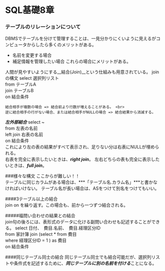 # SQL基礎8章

### テーブルのリレーションについて
DBMSでテーブルを分けて管理することは、一見分かりにくいように見えるがコンピュータからしたら多くのメリットがある。
- 名前を変更する場合
- 補足情報を管理したい場合
これらの場合にメリットがある。

人間が見やすいようにする__結合(Join)__という仕組みも用意されている。
joinの構文
    select 選択列リスト <br>
    from テーブルA　<br>
    join テーブルB　<br>
    on 結合条件 <br>
    
    結合相手が複数の場合 => 結合前より行数が増えることがある。 <br>
    逆に結合相手の行がない場合、または結合相手がNULLの場合 => 結合結果から消滅する。  
 
***左外部結合***
    select ~ <br>
    from 左表の名前 <br>
    left join 右表の名前 <br>
    on 結合条件 <br>
これにより左の表の結果がすべて表示され、足りない分は右表にNULLが埋められる。  
右表を完全に表示したいときは、***right join***。
左右どちらの表も完全に表示したいときは、***full join***。


###様々な構文
ここからが難しい！！  
テーブルに同じカラムがある場合は、***「テーブル名.カラム名」***と書かなければいけない。
テーブル名が長い場合は、ASをつけて別名をつけてもいい。

####3テーブル以上の結合  
join on を繰り返す。この場合も、前から一つずつ結合される。

#####福問い合わせの結果との結合  
join句の後ろには、表形式のデータに化ける副問い合わせも記述することができる。
    select 日付、　費目.名前、　費目.経理区分ID <br>
    from 家計簿
    join (select * from 費目 <br>
          where 経理区分ID = 1 ) as 費目　<br>
    on 結合条件
    
####同じテーブル同士の結合
同じテーブル同士でも結合可能だが、選択列リストや条件式を記述するために、***同じテーブルに別の名前を付ける***ことになる。
